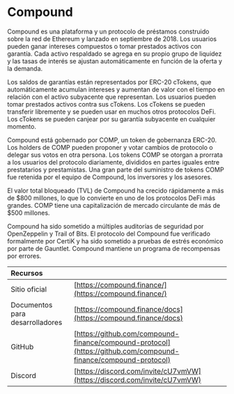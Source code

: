 # Compound

Compound es una plataforma y un protocolo de préstamos construido sobre la red de Ethereum y lanzado en septiembre de 2018. Los usuarios pueden ganar intereses compuestos o tomar prestados activos con garantía. Cada activo respaldado se agrega en su propio grupo de liquidez y las tasas de interés se ajustan automáticamente en función de la oferta y la demanda.

Los saldos de garantías están representados por ERC-20 cTokens, que automáticamente acumulan intereses y aumentan de valor con el tiempo en relación con el activo subyacente que representan. Los usuarios pueden tomar prestados activos contra sus cTokens. Los cTokens se pueden transferir libremente y se pueden usar en muchos otros protocolos DeFi. Los cTokens se pueden canjear por su garantía subyacente en cualquier momento.

Compound está gobernado por COMP, un token de gobernanza ERC-20. Los holders de COMP pueden proponer y votar cambios de protocolo o delegar sus votos en otra persona. Los tokens COMP se otorgan a prorrata a los usuarios del protocolo diariamente, divididos en partes iguales entre prestatarios y prestamistas. Una gran parte del suministro de tokens COMP fue retenida por el equipo de Compound, los inversores y los asesores.

El valor total bloqueado \(TVL\) de Compound ha crecido rápidamente a más de $800 millones, lo que lo convierte en uno de los protocolos DeFi más grandes. COMP tiene una capitalización de mercado circulante de más de $500 millones.

Compound ha sido sometido a múltiples auditorías de seguridad por OpenZeppelin y Trail of Bits. El protocolo del Compound fue verificado formalmente por CertiK y ha sido sometido a pruebas de estrés económico por parte de Gauntlet. Compound mantiene un programa de recompensas por errores.

| Recursos                        |                                                                                                                |
|:------------------------------- |:-------------------------------------------------------------------------------------------------------------- |
| Sitio oficial                   | [https://compound.finance/](https://compound.finance/)                                                         |
| Documentos para desarrolladores | [https://compound.finance/docs](https://compound.finance/docs)                                                 |
| GitHub                          | [https://github.com/compound-finance/compound-protocol](https://github.com/compound-finance/compound-protocol) |
| Discord                         | [https://discord.com/invite/cU7vmVW](https://discord.com/invite/cU7vmVW)                                       |

